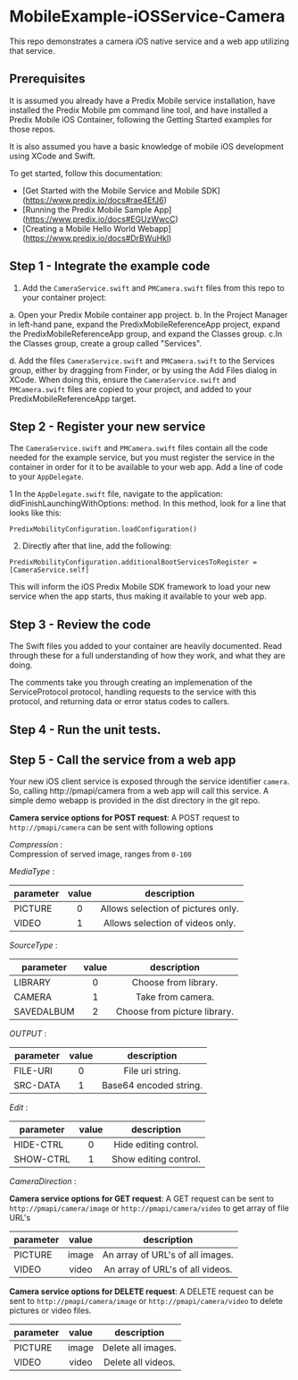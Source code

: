 # MobileExample-iOSService-Camera
This repo demonstrates a camera iOS native service and a web app utilizing that service.

## Prerequisites
It is assumed you already have a Predix Mobile service installation, have installed the Predix Mobile pm command line tool, and have installed a Predix Mobile iOS Container, following the Getting Started examples for those repos.

It is also assumed you have a basic knowledge of mobile iOS development using XCode and Swift.

To get started, follow this documentation:
* [Get Started with the Mobile Service and Mobile SDK] (https://www.predix.io/docs#rae4EfJ6) 
* [Running the Predix Mobile Sample App] (https://www.predix.io/docs#EGUzWwcC)
* [Creating a Mobile Hello World Webapp] (https://www.predix.io/docs#DrBWuHkl) 


## Step 1 - Integrate the example code

1. Add the `CameraService.swift` and `PMCamera.swift` files from this repo to your container project:

  a. Open your Predix Mobile container app project. 
  b. In the Project Manager in left-hand pane, expand the PredixMobileReferenceApp project, expand the PredixMobileReferenceApp group, and expand the Classes group. 
  c.In the Classes group, create a group called "Services".

  d. Add the files `CameraService.swift` and `PMCamera.swift` to the Services group, either by dragging from Finder, or by using the Add Files dialog in XCode. When doing this, ensure the `CameraService.swift` and `PMCamera.swift` files are copied to your project, and added to your PredixMobileReferenceApp target.

## Step 2 - Register your new service

The `CameraService.swift` and `PMCamera.swift` files contain all the code needed for the example service, but you must register the service in the container in order for it to be available to your web app. Add a line of code to your `AppDelegate`.

1 In the `AppDelegate.swift` file, navigate to the application: didFinishLaunchingWithOptions: method. In this method, look for a line that looks like this:
```
PredixMobilityConfiguration.loadConfiguration()
```
2. Directly after that line, add the following:
```
PredixMobilityConfiguration.additionalBootServicesToRegister = [CameraService.self]
```
This will inform the iOS Predix Mobile SDK framework to load your new service when the app starts, thus making it available to your web app.

## Step 3 - Review the code

The Swift files you added to your container are heavily documented. Read through these for a full understanding of how they work, and what they are doing.

The comments take you through creating an implemenation of the ServiceProtocol protocol, handling requests to the service with this protocol, and returning data or error status codes to callers.

## Step 4 - Run the unit tests.


## Step 5 - Call the service from a web app

Your new iOS client service is exposed through the service identifier `camera`. So, calling http://pmapi/camera from a web app will call this service.
A simple demo webapp is provided in the dist directory in the git repo.

**Camera service options for POST request**:  A POST request to `http://pmapi/camera` can be sent with following options  

*Compression* :  
    Compression of served image, ranges from `0-100`  

*MediaType* :  

| parameter     | value         | description                        |  
| ------------- |:-------------:| :---------------------------------:|  
| PICTURE       | 0             | Allows selection of pictures only. |  
| VIDEO         | 1             | Allows selection of videos only.   |  


*SourceType* :  

| parameter     | value         | description                        |  
| ------------- |:-------------:| :---------------------------------:|  
| LIBRARY       | 0             | Choose from library.               |  
| CAMERA        | 1             | Take from camera.                  |  
| SAVEDALBUM    | 2             | Choose from picture library.       |  


*OUTPUT* :  

| parameter     | value         | description                        |  
| ------------- |:-------------:| :---------------------------------:|
| FILE-URI      | 0             | File uri string.                   |
| SRC-DATA      | 1             | Base64 encoded string.             |


*Edit* :  

| parameter     | value         | description                        |  
| ------------- |:-------------:| :---------------------------------:|
| HIDE-CTRL     | 0             | Hide editing control.              |
| SHOW-CTRL     | 1             | Show editing control.              |


*CameraDirection* : <TODO>  


**Camera service options for GET request**: A GET request can be sent to `http://pmapi/camera/image` or `http://pmapi/camera/video` to get array of file URL's  

| parameter     | value         | description                        |  
| ------------- |:-------------:| :---------------------------------:|
| PICTURE       | image         | An array of URL's of all images.   |
| VIDEO         | video         | An array of URL's of all videos.   |


**Camera service options for DELETE request**: A DELETE request can be sent to `http://pmapi/camera/image` or `http://pmapi/camera/video` to delete pictures or video files.  

| parameter     | value         | description                        |  
| ------------- |:-------------:| :---------------------------------:|
| PICTURE       | image         | Delete all images.                 |
| VIDEO         | video         | Delete all videos.                 |

